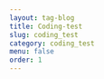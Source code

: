 ```yaml
---
layout: tag-blog
title: Coding-test
slug: coding_test
category: coding_test
menu: false
order: 1
---
```

